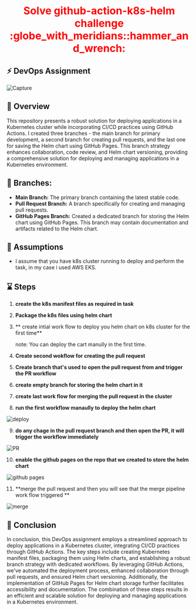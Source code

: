 <div align="center">
  <h1 style="color: red;">Solve github-action-k8s-helm challenge :globe_with_meridians::hammer_and_wrench:</h1>
</div> 

##
## :zap: DevOps Assignment

![Capture](https://github.com/AbdelrhmanAli123/github-action-k8s-helm-challenge/assets/133269614/8be0f33e-7294-4eef-b605-2e2262ac5fa4)

## 
## :scroll: Overview

This repository presents a robust solution for deploying applications in a Kubernetes cluster while incorporating CI/CD practices using GitHub Actions. I created three branches - the main branch for primary development, a second branch for creating pull requests, and the last one for saving the Helm chart using GitHub Pages. This branch strategy enhances collaboration, code review, and Helm chart versioning, providing a comprehensive solution for deploying and managing applications in a Kubernetes environment.

## :diamond_shape_with_a_dot_inside: Branches:
- **Main Branch:** The primary branch containing the latest stable code.
- **Pull Request Branch:** A branch specifically for creating and managing pull requests.
- **GitHub Pages Branch:** Created a dedicated branch for storing the Helm chart using GitHub Pages. This branch may contain documentation and artifacts related to the Helm chart.

## :diamond_shape_with_a_dot_inside: Assumptions

- I assume that you have k8s cluster running to deploy and perform the task, in my case i used AWS EKS.


## ⌛  Steps

1. **create the k8s manifest files as required in task**

2. **Package the k8s files using helm chart**   
    
3. ** create intial work flow to deploy you helm chart on k8s cluster for the first time**

   note: You can deploy the cart manully in the first time.

4. **Create second wokflow for creating the pull request**

5. **Create branch that's used to open the pull request from and trigger the PR workflow**

6. **create empty branch for storing the helm chart in it**

7. **create last work flow for merging the pull request in the cluster**

8. **run the first workflow manaully to deploy the helm chart**

![deploy](https://github.com/AbdelrhmanAli123/github-action-k8s-helm-challenge/assets/133269614/46e6d71d-9096-4da4-acd0-79902ae38068)

9. **do any chage in the pull request branch and then open the PR, it will trigger the workflow immediately**

![PR](https://github.com/AbdelrhmanAli123/github-action-k8s-helm-challenge/assets/133269614/32eae02a-eead-4f5e-b0c9-f6ab77c03352)

10. **enable the github pages on the repo that we created to store the helm chart**

![github pages](https://github.com/AbdelrhmanAli123/github-action-k8s-helm-challenge/assets/133269614/416db5ef-797b-4b02-9c6f-ea3249e5d775)

11. **merge the pull request and then you will see that the merge pipeline work flow triggered **
    
![merge](https://github.com/AbdelrhmanAli123/github-action-k8s-helm-challenge/assets/133269614/a2d93593-a8e4-4bae-a2a9-b89abfaa491c)


## :rocket: Conclusion

In conclusion, this DevOps assignment employs a streamlined approach to deploy applications in a Kubernetes cluster, integrating CI/CD practices through GitHub Actions. The key steps include creating Kubernetes manifest files, packaging them using Helm charts, and establishing a robust branch strategy with dedicated workflows. By leveraging GitHub Actions, we've automated the deployment process, enhanced collaboration through pull requests, and ensured Helm chart versioning. Additionally, the implementation of GitHub Pages for Helm chart storage further facilitates accessibility and documentation. The combination of these steps results in an efficient and scalable solution for deploying and managing applications in a Kubernetes environment.


